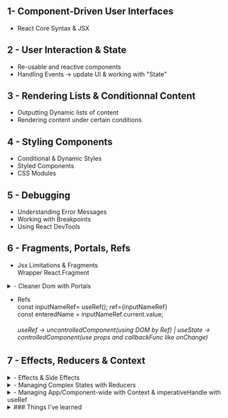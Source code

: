 ## 1- Component-Driven User Interfaces
- React Core Syntax & JSX

## 2 - User Interaction & State
- Re-usable and reactive components
- Handling Events -> update UI & working with "State"

## 3 - Rendering Lists & Conditionnal Content
- Outputting Dynamic lists of content
- Rendering content under certain conditions

## 4 - Styling Components
- Conditional & Dynamic Styles
- Styled Components
- CSS Modules

## 5 - Debugging 
- Understanding Error Messages
- Working with Breakpoints
- Using React DevTools

## 6 - Fragments, Portals, Refs
- Jsx Limitations & Fragments  
	Wrapper React.Fragment


<details>
	<summary>- Cleaner Dom with Portals </summary>  
  
```js
	
import ReactDOM from "react-dom";

const ModalOverlay = (props) => {
	return <div className={styles.backdrop}></div>;
};

const ModalForm = (props) => {
	return <div className={styles.modal}>Modal</div>;
};

const Modal = (props) => {
	return (
		<Fragment>
			{props.form && ReactDOM.createPortal(<ModalOverlay />, document.getElementById("overlay"))}
			{props.form && ReactDOM.createPortal(<ModalForm />, document.getElementById("modal"))}
		</Fragment>
	);
};
export default Modal;

```  
</details>  


- Refs  
	const inputNameRef= useRef(); ref={inputNameRef}  
	const enteredName = inputNameRef.current.value;  
	###### useRef -> uncontrolledComponent(using DOM by Ref) | useState -> controlledComponent(use props and callbackFunc like onChange)

## 7 - Effects, Reducers & Context

<details>
	<summary>- Effects & Side Effects  </summary>  
  
```js
	useEffect(() => {  
		const identifier = setTimeout(() => {  
			console.log("Checking form validity!");  
			setFormIsValid(enteredEmail.includes("@") && enteredPassword.trim().length > 6);  
		}, 1000);  
		return () => {  
			console.log("Clean up");  
			clearTimeout(identifier);  
		};  
	}, [enteredEmail, enteredPassword]);  
```  
	
</details>  
  

<details>
	<summary>- Managing Complex States with Reducers </summary>  
  
```js
	const emailReducer = (state, action) => {  
		if (action.type === "USER_INPUT") {  
			return { value: action.val, isValid: action.val.includes("@") };  
		}  
		if (action.type === "INPUT_BLUR") {  
			return { value: state.value, isValid: state.value.includes("@") };  
		}  
		return { value: "", isValid: false };  
	};  

	const [emailState, dispatchEmail] = useReducer(emailReducer, { value: "", isValid: undefined });

	const { isValid: emailIsValid } = emailState;

useEffect(() => {
		const identifier = setTimeout(() => {
			console.log("running");
			setFormIsValid(emailIsValid && passwordIsValid);
		}, 1000);
		return () => {
			console.log("ends");
			clearTimeout(identifier);
		};
	}, [emailIsValid, passwordIsValid]);


	const emailChangeHandler = (event) => {
		dispatchEmail({ type: "USER_INPUT", val: event.target.value });
	
	};

	const validateEmailHandler = () => {
		dispatchEmail({ type: "INPUT_BLUR" });
	};
	
	return (<input type="email" id="email"  value={emailState.value} onChange={emailChangeHandler} onBlur={validateEmailHandler}  
```  
</details>  
  

<details>
	<summary>- Managing App/Component-wide with Context & imperativeHandle with useRef  </summary>  
  
```js
const AuthContext = React.createContext({
	isLoggedIn: false,
	onLogout: () => {},
	onLogin: (email, password) => {},
});

export const AuthContextProvider = (props) => {
	const [isLoggedIn, setIsLoggedIn] = useState(false);

	useEffect(() => {
		const storedUserLoggedInInformation = localStorage.getItem("isLoggedIn");
		if (storedUserLoggedInInformation === "1") setIsLoggedIn(true);
	}, []);

	const logoutHandler = () => {
		localStorage.removeItem("isLoggedIn");
		setIsLoggedIn(false);
	};
	const logintHandler = () => {
		localStorage.setItem("isLoggedIn", "1");
		setIsLoggedIn(true);
	};

	return (
		<AuthContext.Provider value={{ isLoggedIn: isLoggedIn, onLogout: logoutHandler, onLogin: logintHandler }}>
			{props.children}
		</AuthContext.Provider>
	);
};  
```  
	
```js	
// ImperativeHandle / useRef to call method from parent element via ref
	// Parent Component
	const inputDataRef = useRef();
	const addItem = (e) => {
		e.preventDefault();
		inputDataRef.current.addOne();
	};
	
	return (
		<form className={styles.form}>
			<Input ref={inputDataRef} />
			<button onClick={addItem}>+ Add</button>
		</form>
	);
	
	// Child Component
const Input = React.forwardRef((props, ref) => {
	const inputRef = useRef();
	
	const activate = () => {
		console.log("focus");
		inputRef.current.focus();
	};

	const returnVal = () => {
		return inputRef.current.value;
	};

	const addOneMore = () => {
		inputRef.current.value++;
		console.log(inputRef.current.value);
	};

	useImperativeHandle(ref, () => {
		return { focus: activate, valReturn: returnVal, addOne: addOneMore };
	});

	return (
		<div className={styles.input}>
			<label>Amount</label>
			<input  ref={inputRef} type="number"></input>
```
</details>  



<details>  

<summary> ### Things I've learned </summary>  
		
#### props.items

    		<Expense items={expenses} />

#### Component function Card() {

- const classes = "card " + props.className;
- return <div className={classes}>{props.children}</div>;
  }
  }

##### DOM Element onClick

##### const [titleToChange, setNewTitleFunction] = useState('');

setNewTitleFunction('New Title');

##### onAddExpenseData={addExpenseDataHandler}

##### Lifting State Up

##### Outputting Dynamic List of Content

##### Rendering Content Under Certain Conditions
		
	</details>




